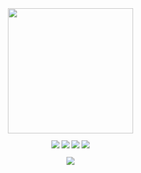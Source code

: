 <div align="center">
<!-- <img src="https://readme-typing-svg.demolab.com?font=Inconsolata&size=50&duration=4000&pause=300&color=A7A459&center=true&vCenter=true&multiline=true&random=false&width=1300&height=140&lines=Hi+there!;I'm+Dante%2C+nice+to+meet+you!" alt="Typing SVG" width="70%" />
 -->
<img src="https://github.com/DanteB918/DanteB918/assets/100642899/2f7d42a1-a995-4237-b25c-87091d2ee285" height="250" />

<br>

[![](https://img.shields.io/badge/LinkedIn-0a66c2)](https://www.linkedin.com/in/dante-bradshaw/)
[![](https://img.shields.io/badge/Laracasts-6364ff)](https://laracasts.com/@DanteB918)
[![](https://img.shields.io/badge/RubyGems.org-DC143C)](https://rubygems.org/profiles/danteb918)
[![](https://img.shields.io/badge/Website-4dab9a)](https://dantebradshaw.com)


 <img src="https://github-readme-stats.vercel.app/api?username=danteb918&count_private=true&show_icons=true&include_all_commits=true&theme=transparent&hide=contribs&rank_icon=github&text_color=DC143C&title_color=DC143C" />

</div>

